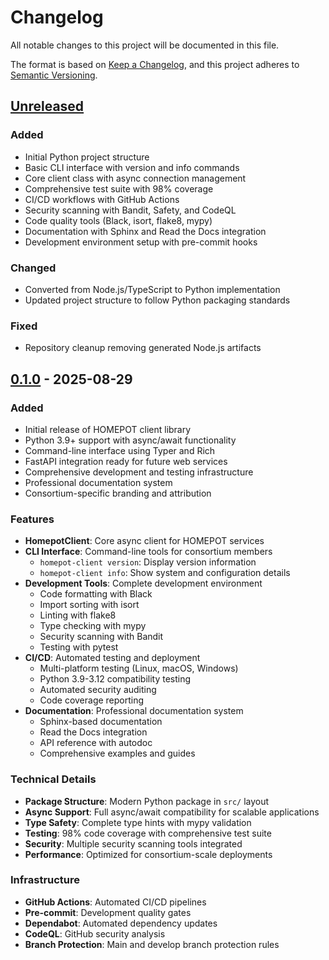 # Changelog

All notable changes to this project will be documented in this file.

The format is based on [Keep a Changelog](https://keepachangelog.com/en/1.0.0/),
and this project adheres to [Semantic Versioning](https://semver.org/spec/v2.0.0.html).

## [Unreleased]

### Added
- Initial Python project structure
- Basic CLI interface with version and info commands
- Core client class with async connection management
- Comprehensive test suite with 98% coverage
- CI/CD workflows with GitHub Actions
- Security scanning with Bandit, Safety, and CodeQL
- Code quality tools (Black, isort, flake8, mypy)
- Documentation with Sphinx and Read the Docs integration
- Development environment setup with pre-commit hooks

### Changed
- Converted from Node.js/TypeScript to Python implementation
- Updated project structure to follow Python packaging standards

### Fixed
- Repository cleanup removing generated Node.js artifacts

## [0.1.0] - 2025-08-29

### Added
- Initial release of HOMEPOT client library
- Python 3.9+ support with async/await functionality
- Command-line interface using Typer and Rich
- FastAPI integration ready for future web services
- Comprehensive development and testing infrastructure
- Professional documentation system
- Consortium-specific branding and attribution

### Features
- **HomepotClient**: Core async client for HOMEPOT services
- **CLI Interface**: Command-line tools for consortium members
  - `homepot-client version`: Display version information
  - `homepot-client info`: Show system and configuration details
- **Development Tools**: Complete development environment
  - Code formatting with Black
  - Import sorting with isort
  - Linting with flake8
  - Type checking with mypy
  - Security scanning with Bandit
  - Testing with pytest
- **CI/CD**: Automated testing and deployment
  - Multi-platform testing (Linux, macOS, Windows)
  - Python 3.9-3.12 compatibility testing
  - Automated security auditing
  - Code coverage reporting
- **Documentation**: Professional documentation system
  - Sphinx-based documentation
  - Read the Docs integration
  - API reference with autodoc
  - Comprehensive examples and guides

### Technical Details
- **Package Structure**: Modern Python package in `src/` layout
- **Async Support**: Full async/await compatibility for scalable applications
- **Type Safety**: Complete type hints with mypy validation
- **Testing**: 98% code coverage with comprehensive test suite
- **Security**: Multiple security scanning tools integrated
- **Performance**: Optimized for consortium-scale deployments

### Infrastructure
- **GitHub Actions**: Automated CI/CD pipelines
- **Pre-commit**: Development quality gates
- **Dependabot**: Automated dependency updates
- **CodeQL**: GitHub security analysis
- **Branch Protection**: Main and develop branch protection rules

[Unreleased]: https://github.com/brunel-opensim/homepot-client/compare/v0.1.0...HEAD
[0.1.0]: https://github.com/brunel-opensim/homepot-client/releases/tag/v0.1.0
